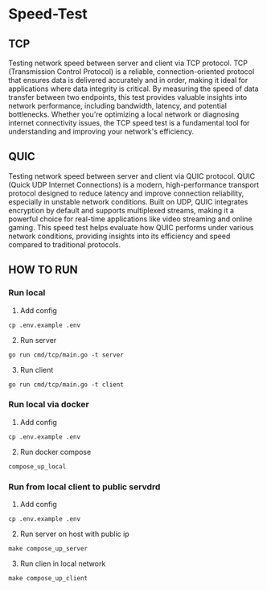 # Speed-Test

## TCP
Testing network speed between server and client via TCP protocol. TCP (Transmission Control Protocol) is a reliable, connection-oriented protocol that ensures data is delivered accurately and in order, making it ideal for applications where data integrity is critical. By measuring the speed of data transfer between two endpoints, this test provides valuable insights into network performance, including bandwidth, latency, and potential bottlenecks. Whether you're optimizing a local network or diagnosing internet connectivity issues, the TCP speed test is a fundamental tool for understanding and improving your network's efficiency.


## QUIC
Testing network speed between server and client via QUIC protocol. QUIC (Quick UDP Internet Connections) is a modern, high-performance transport protocol designed to reduce latency and improve connection reliability, especially in unstable network conditions. Built on UDP, QUIC integrates encryption by default and supports multiplexed streams, making it a powerful choice for real-time applications like video streaming and online gaming. This speed test helps evaluate how QUIC performs under various network conditions, providing insights into its efficiency and speed compared to traditional protocols.



## HOW TO RUN
### Run local
1. Add config
```
cp .env.example .env
```

2. Run server
```
go run cmd/tcp/main.go -t server
```

3. Run client
```
go run cmd/tcp/main.go -t client
```

### Run local via docker
1. Add config
```
cp .env.example .env
```

2. Run docker compose
```
compose_up_local
```


### Run from local client to public servdrd
1. Add config
```
cp .env.example .env
```

2. Run server on host with public ip
```
make compose_up_server
```

3. Run clien in local network
```
make compose_up_client
```